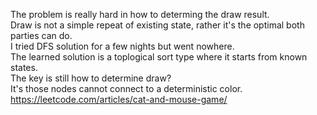 The problem is really hard in how to determing the draw result.\
Draw is not a simple repeat of existing state, rather it's the optimal both parties can do.\
I tried DFS solution for a few nights but went nowhere.\
The learned solution is a toplogical sort type where it starts from known states.\
The key is still how to determine draw?\
It's those nodes cannot connect to a deterministic color.
https://leetcode.com/articles/cat-and-mouse-game/